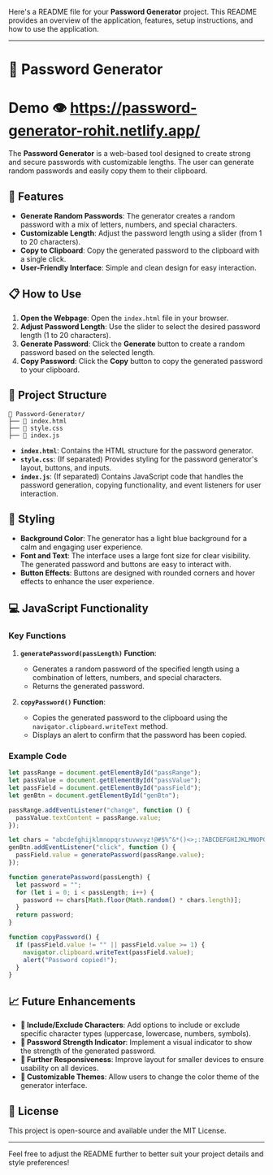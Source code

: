 Here's a README file for your **Password Generator** project. This README provides an overview of the application, features, setup instructions, and how to use the application.

---

# 🔐 Password Generator
# Demo 👁️ https://password-generator-rohit.netlify.app/

The **Password Generator** is a web-based tool designed to create strong and secure passwords with customizable lengths. The user can generate random passwords and easily copy them to their clipboard.

## 🌟 Features

- **Generate Random Passwords**: The generator creates a random password with a mix of letters, numbers, and special characters.
- **Customizable Length**: Adjust the password length using a slider (from 1 to 20 characters).
- **Copy to Clipboard**: Copy the generated password to the clipboard with a single click.
- **User-Friendly Interface**: Simple and clean design for easy interaction.

## 📋 How to Use

1. **Open the Webpage**: Open the `index.html` file in your browser.
2. **Adjust Password Length**: Use the slider to select the desired password length (1 to 20 characters).
3. **Generate Password**: Click the **Generate** button to create a random password based on the selected length.
4. **Copy Password**: Click the **Copy** button to copy the generated password to your clipboard.

## 📂 Project Structure

```
📁 Password-Generator/
├── 📄 index.html
├── 📄 style.css
├── 📄 index.js
```

- **`index.html`**: Contains the HTML structure for the password generator.
- **`style.css`**: (If separated) Provides styling for the password generator's layout, buttons, and inputs.
- **`index.js`**: (If separated) Contains JavaScript code that handles the password generation, copying functionality, and event listeners for user interaction.

## 🎨 Styling

- **Background Color**: The generator has a light blue background for a calm and engaging user experience.
- **Font and Text**: The interface uses a large font size for clear visibility. The generated password and buttons are easy to interact with.
- **Button Effects**: Buttons are designed with rounded corners and hover effects to enhance the user experience.

## 💻 JavaScript Functionality

### Key Functions

1. **`generatePassword(passLength)` Function**:
   - Generates a random password of the specified length using a combination of letters, numbers, and special characters.
   - Returns the generated password.

2. **`copyPassword()` Function**:
   - Copies the generated password to the clipboard using the `navigator.clipboard.writeText` method.
   - Displays an alert to confirm that the password has been copied.

### Example Code

```javascript
let passRange = document.getElementById("passRange");
let passValue = document.getElementById("passValue");
let passField = document.getElementById("passField");
let genBtn = document.getElementById("genBtn");

passRange.addEventListener("change", function () {
  passValue.textContent = passRange.value;
});

let chars = "abcdefghijklmnopqrstuvwxyz!@#$%^&*()<>;:?ABCDEFGHIJKLMNOPQRSTUVWXYZ|-0123456789";
genBtn.addEventListener("click", function () {
  passField.value = generatePassword(passRange.value);
});

function generatePassword(passLength) {
  let password = "";
  for (let i = 0; i < passLength; i++) {
    password += chars[Math.floor(Math.random() * chars.length)];
  }
  return password;
}

function copyPassword() {
  if (passField.value != "" || passField.value >= 1) {
    navigator.clipboard.writeText(passField.value);
    alert("Password copied!");
  }
}
```

## 📈 Future Enhancements

- **🔄 Include/Exclude Characters**: Add options to include or exclude specific character types (uppercase, lowercase, numbers, symbols).
- **🔐 Password Strength Indicator**: Implement a visual indicator to show the strength of the generated password.
- **📱 Further Responsiveness**: Improve layout for smaller devices to ensure usability on all devices.
- **🎨 Customizable Themes**: Allow users to change the color theme of the generator interface.

## 📝 License

This project is open-source and available under the MIT License.

---

Feel free to adjust the README further to better suit your project details and style preferences!
